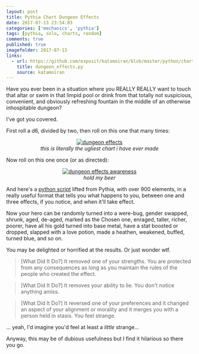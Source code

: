 ```yaml
---
layout: post
title: Pythia Chart Dungeon Effects
date: 2017-07-13 23:54:03
categories: ['mechanics', 'pythia']
tags: [pythia, solo, charts, random]
comments: true
published: true
imagefolder: 2017-07-13
links:
  - url: https://github.com/exposit/katamoiran/blob/master/python/charts/dungeon_effects.py
    title: dungeon_effects.py
    source: katamoiran
---
```


Have you ever been in a situation where you REALLY REALLY want to touch that altar or swim in that limpid pool or drink from that totally not suspicious, convenient, and obviously refreshing fountain in the middle of an otherwise inhospitable dungeon?

I've got you covered.

<!--more-->

First roll a d6, divided by two, then roll on this one that many times:

<center>
<a href="{{ site.baseurl }}/img/posts/{{page.imagefolder}}/dungeon_effects.png" target="new">
<img src="{{ site.baseurl }}/img/posts/{{page.imagefolder}}/dungeon_effects.png" alt="dungeon effects">
</a><br>
<i>this is literally the ugliest chart i have ever made</i>
</center>

Now roll on this one once (or as directed):

<center>
<a href="{{ site.baseurl }}/img/posts/{{page.imagefolder}}/de_awareness.png" target="new">
<img src="{{ site.baseurl }}/img/posts/{{page.imagefolder}}/de_awareness.png" alt="dungeon effects awareness">
</a><br>
<i>hold my beer</i>
</center>

And here's a [python script](https://github.com/exposit/katamoiran/blob/master/python/charts/dungeon_effects.py) lifted from Pythia, with over 900 elements, in a really useful format that tells you what happens to you, between one and three effects, if you notice, and when it'll take effect.

Now your hero can be randomly turned into a were-bug, gender swapped, shrunk, aged, de-aged, marked as the Chosen one, enraged, taller, richer, poorer, have all his gold turned into base metal, have a stat boosted or dropped, slapped with a love potion, made a heathen, weakened, buffed, turned blue, and so on.

You may be delighted or horrified at the results. Or just wonder wtf.

> [What Did It Do?] It removed one of your strengths. You are protected from any consequences as long as you maintain the rules of the people who created the effect.

> [What Did It Do?] It removes your ability to lie. You don't notice anything amiss.

> [What Did It Do?] It reversed one of your preferences and it changed an aspect of your alignment or morality and it merges you with a person held in stasis. You feel strange.

... yeah, I'd imagine you'd feel at least a *little* strange...

Anyway, this may be of dubious usefulness but I find it hilarious so there you go.
